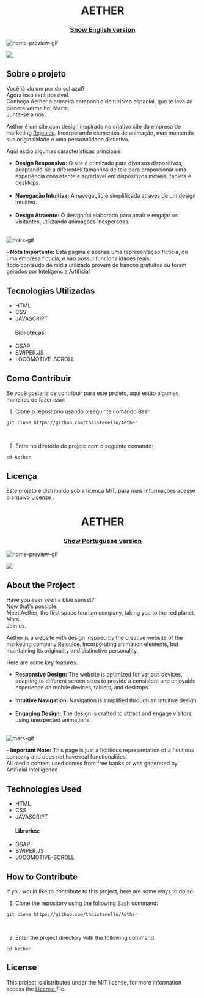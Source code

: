 <h1 align="center" id="aether-portuguese">
AETHER
</h1>

<h3 align="center"><a href="#aether-english">Show English version</a></h3>

![home-preview-gif](https://github.com/thaistenello/Aether/assets/131812228/30cc2ae5-6542-41d3-951d-eb60acbb0200)


<a href="https://aether-roan.vercel.app/" target="_blank">
    <img src="https://placehold.jp/ffffff/350x50.png?text=Visualize%20a%20Demonstra%C3%A7%C3%A3o&css=%7B%22border-radius%22%3A%2215px%22%2C%22background%22%3A%22%20-webkit-gradient(linear%2C%20left%20top%2C%20left%20bottom%2C%20from(%23dd5538)%2C%20to(%23eb5f5c))%22%7D">
</a>

<h2>Sobre o projeto</h2>

<p>
  Você já viu um por do sol azul?<br> 
  Agora isso será possível.<br> 
  Conheça Aether a primeira companhia de turismo espacial, que te leva ao planeta vermelho, Marte.<br>
  Junte-se a nós.

  Aether é um site com design inspirado no criativo site da empresa de marketing <a href="https://www.rejouice.com/">Rejouice</a>. Incorporando elementos de animação, mas mantendo sua originalidade e uma personalidade distintiva.
</p>

<p>Aqui estão algumas características principais:</p>

<ul>
    <li><strong>Design Responsivo:</strong> O site é otimizado para diversos dispositivos, adaptando-se a diferentes tamanhos de tela para proporcionar uma experiência consistente e agradável em dispositivos móveis, tablets e desktops.</li><br>
    <li><strong>Navegação Intuitiva:</strong> A navegação é simplificada através de um design intuitivo.</li><br>
    <li><strong>Design Atraente:</strong> O design foi elaborado para atrair e engajar os visitantes, utilizando animações inesperadas.</li><br>
</ul>

![mars-gif](https://github.com/thaistenello/Aether/assets/131812228/5d39383a-34f4-41ad-a2e9-894a452e42d3)

<p><strong>- Nota Importante:</strong> Esta página é apenas uma representação ficticia, de uma empresa ficticia, e não possui funcionalidades reais.<br>
Todo conteúdo de mídia utilizado provem de bancos gratuítos ou foram gerados por Inteligencia Artificial</p>

<h2>Tecnologias Utilizadas</h2>

<ul>
    <li>HTML</li>
    <li>CSS</li>
    <li>JAVASCRIPT</li>
</ul>
<h4>&nbsp;&nbsp;&nbsp;&nbsp;&nbsp;&nbsp;&nbsp;Bibliotecas:</h4>
<ul>
    <li>GSAP</li>
    <li>SWIPER.JS</li>
    <li>LOCOMOTIVE-SCROLL</li>
</ul>

<h2>Como Contribuir</h2>
<p>Se você gostaria de contribuir para este projeto, aqui estão algumas maneiras de fazer isso:</p>

<ol>
    <li>Clone o repositório usando o seguinte comando Bash:</li>
</ol>
<pre><code>git clone https://github.com/thaistenello/Aether</code></pre><br>

<ol start="2">
    <li>Entre no diretório do projeto com o seguinte comando:</li>
</ol>
<pre><code>cd Aether</code></pre>

<h2>Licença</h2>
<p>Este projeto é distribuído sob a licença MIT, para mais informações acesse o arquivo <a href="https://github.com/thaistenello/Etherea/blob/main/License">License </a>.</p>





<h1 align="center" id="aether-english">
AETHER
</h1>

<h3 align="center"><a href="#aether-portuguese">Show Portuguese version</a></h3>

![home-preview-gif](https://github.com/thaistenello/Aether/assets/131812228/30cc2ae5-6542-41d3-951d-eb60acbb0200)

<a href="https://aether-roan.vercel.app/" target="_blank">
    <img src="https://placehold.jp/ffffff/300x50.png?text=View%20the%20Demo&css=%7B%22border-radius%22%3A%2215px%22%2C%22background%22%3A%22%20-webkit-gradient(linear%2C%20left%20top%2C%20left%20bottom%2C%20from(%23dd5538)%2C%20to(%23eb5f5c))%22%7D">
</a>

<h2>About the Project</h2>

<p>
  Have you ever seen a blue sunset?<br> 
  Now that's possible.<br> 
  Meet Aether, the first space tourism company, taking you to the red planet, Mars.<br>
  Join us.

  Aether is a website with design inspired by the creative website of the marketing company <a href="https://www.rejouice.com/">Rejouice</a>. Incorporating animation elements, but maintaining its originality and distinctive personality.
</p>

<p>Here are some key features:</p>

<ul>
    <li><strong>Responsive Design:</strong> The website is optimized for various devices, adapting to different screen sizes to provide a consistent and enjoyable experience on mobile devices, tablets, and desktops.</li><br>
    <li><strong>Intuitive Navigation:</strong> Navigation is simplified through an intuitive design.</li><br>
    <li><strong>Engaging Design:</strong> The design is crafted to attract and engage visitors, using unexpected animations.</li><br>
</ul>

![mars-gif](https://github.com/thaistenello/Aether/assets/131812228/5d39383a-34f4-41ad-a2e9-894a452e42d3)

<p><strong>- Important Note:</strong> This page is just a fictitious representation of a fictitious company and does not have real functionalities.<br>
All media content used comes from free banks or was generated by Artificial Intelligence</p>

<h2>Technologies Used</h2>

<ul>
    <li>HTML</li>
    <li>CSS</li>
    <li>JAVASCRIPT</li>
</ul>
<h4>&nbsp;&nbsp;&nbsp;&nbsp;&nbsp;&nbsp;&nbsp;Libraries:</h4>
<ul>
    <li>GSAP</li>
    <li>SWIPER.JS</li>
    <li>LOCOMOTIVE-SCROLL</li>
</ul>

<h2>How to Contribute</h2>
<p>If you would like to contribute to this project, here are some ways to do so:</p>

<ol>
    <li>Clone the repository using the following Bash command:</li>
</ol>
<pre><code>git clone https://github.com/thaistenello/Aether</code></pre><br>

<ol start="2">
    <li>Enter the project directory with the following command:</li>
</ol>
<pre><code>cd Aether</code></pre>

<h2>License</h2>
<p>This project is distributed under the MIT license, for more information access the <a href="https://github.com/thaistenello/Etherea/blob/main/License">License </a> file.</p>

